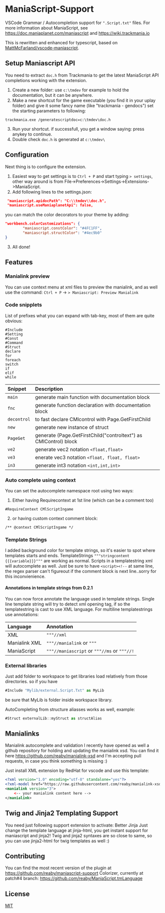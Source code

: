 # ManiaScript-Support

VSCode Grammar / Autocompletion support for `".Script.txt"` files.
For more information about ManiaScript, see https://doc.maniaplanet.com/maniascript and https://wiki.trackmania.io

This is rewritten and enhanced for typescript, based on [MattMcFarland/vscode-maniascript](https://github.com/MattMcFarland/vscode-maniascript).

## Setup Maniascript API

You need to extract `doc.h` from Trackmania to get the latest ManiaScript API completions working with the extension.

1. Create a new folder: use `c:\tmdev` for example to hold the documentation, but it can be anywhere.
2. Make a new shortcut for the game executable (you find it in your uplay folder) and give it some fancy name (like "trackmania - gendocs") set the starting parameters to following:
```
trackmania.exe /generatescriptdoc=c:\tmdev\doc.h
```

3. Run your shortcut. if successfull, you get a window saying: press anykey to continue.
4. Double check `doc.h` is generated at `c:\tmdev\`

## Configuration

Next thing is to configure the extension.
1. Easiest way to get settings is to `Ctrl + P` and start typing `> settings`, other way around is from File->Preferences->Settings->Extensions->ManiaScript.
2. Add following lines to the settings.json:

```json
 "maniascript.apidocPath": "C:\\tmdev\\doc.h",
 "maniascript.useManiaplanetApi": false,
```

you can match the color decorators to your theme by adding:

```json
"workbench.colorCustomizations": {
        "maniascript.constColor": "#4FC1FF",
        "maniascript.structColor": "#4ec9b0"
}
```

3. All done!

## Features

### Manialink preview
You can use context menu at xml files to preview the manialink, and as well use the command: `Ctrl + P` -> `> Maniascript: Preview Manialink`

### Code snipplets
List of prefixes what you can expand with tab-key, most of them are quite obvious:

```
#Include
#Setting
#Const
#Command
#Struct
declare
for
foreach
switch
if
elif
while
```

| Snippet     |                           Description                            |
| :---------- | :--------------------------------------------------------------  |
| `main`      |         generate main function with documentation block          |
| `fnc`       |      generate function declaration with documentation block      |
| `decontrol` |        to fast declare CMlcontrol with Page.GetFirstChild        |
| `new`       |                 generate new instance of struct                  |
| `PageGet`   | generate (Page.GetFirstChild("controltext") as CMlControl) block |
| `ve2`       |              generate vec2 notation `<float,float>`              |
| `ve3`       |          enerate vec3 notation `<float, float, float>`           |
| `in3`       |              generate int3 notation `<int,int,int>`              |

### Auto complete using context
You can set the autocomplete namespace root using two ways:
1. Either having Requirecontext at 1st line (which can be a comment too)
```
#RequireContext CMlScriptIngame
```
2. or having custom context comment block:
```
/** @context CMlScriptIngame */
```

### Template Strings
I added background color for template strings, so it's easier to spot where templates starts and ends.
TemplateStrings `"""stringcontent {{{variable}}}"""` are working as normal. Scripts in a templatestring xml will autocomplete as well. Just be sure to have `<script><!--` at same line, the regex parser can't figureout if the comment block is next line..sorry for this inconvienience.

#### Annotations in template strings from 0.2.1
You can now force annotate the language used in template strings.
Single line template string will try to detect xml opening tag, if so the templatestring is cast to use XML language. For multiline templatestrings use annotations:

| Language    | Annotation                                                       |
| :---------- | :--------------------------------------------------------------  |
| XML | `"""//xml` |
| Manialink XML |  `"""//manialink` or `"""` | 
| ManiaScript | `"""//maniascript` or `"""//ms` or `"""//!` |

### External libraries
Just add folder to workspace to get libraries load relatively from those directories.
so if you have
```ts
#Include "Mylib/external.Script.Txt" as MyLib
```
be sure that MyLib is folder inside workspace library.

AutoCompleting from structure aliasses works as well, example:
```ts
#Struct externalLib::myStruct as structAlias
```

## Manialinks

Manialink autocomplete and validation
I recently have opened as well a github repository for holding and updating the manialink xsd.
You can find it here https://github.com/reaby/manialink-xsd
and I'm accepting pull requests, in case you think something is missing :)

Just install XML extension by RedHat for vscode and use this template:

```xml
<?xml version="1.0" encoding="utf-8" standalone="yes"?>
<?xml-model href="https://raw.githubusercontent.com/reaby/manialink-xsd/main/manialink_v3.xsd" ?>
<manialink version="3">
    <-- your manialink content here -->
</manialink>
```

## Twig and Jinja2 Templating Support
You need just following support extension to activate: Better Jinja
Just change the template language at jinja-html, you get instant support for maniascript and jinja2!
Twig and jinja2 syntaxes are so close to same, so you can use jinja2-html for twig templates as well :)

## Contributing
You can find the most recent version of the plugin at https://github.com/reaby/maniascript-support
Colorizer, currently at patch#4 branch: https://github.com/reaby/ManiaScript.tmLanguage

## License

[MIT](./LICENSE)
